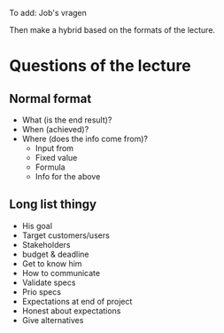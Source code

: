 To add: Job's vragen

Then make a hybrid based on the formats of the lecture.

# Questions of the lecture
## Normal format
- What (is the end result)?
- When (achieved)?
- Where (does the info come from)?
  + Input from
  + Fixed value
  + Formula
  + Info for the above

## Long list thingy
- His goal
- Target customers/users
- Stakeholders
- budget & deadline
- Get to know him
- How to communicate
- Validate specs
- Prio specs
- Expectations at end of project
- Honest about expectations
- Give alternatives

